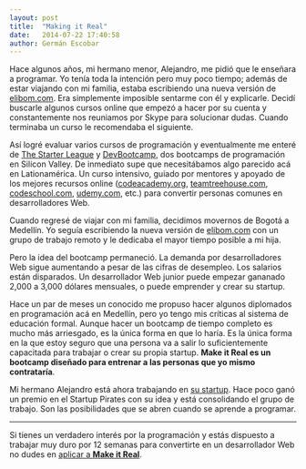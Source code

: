 ```yaml
---
layout: post
title:  "Making it Real"
date:   2014-07-22 17:40:58
author: Germán Escobar
---
```



Hace algunos años, mi hermano menor, Alejandro, me pidió que le enseñara a programar. Yo tenía toda la intención pero muy poco tiempo; además de estar viajando con mi familia, estaba escribiendo una nueva versión de [elibom.com](http://elibom.com/). Era simplemente imposible sentarme con él y explicarle. Decidí buscarle algunos cursos online que empezó a hacer por su cuenta y constantemente nos reuniamos por Skype para solucionar dudas. Cuando terminaba un curso le recomendaba el siguiente.

Así logré evaluar varios cursos de programación y eventualmente me enteré de [The Starter League](http://www.starterleague.com/) y [DevBootcamp](http://devbootcamp.com/), dos bootcamps de programación en Silicon Valley. De inmediato supe que necesitábamos algo parecido acá en Lationamérica. Un curso intensivo, guiado por mentores y apoyado de los mejores recursos online ([codeacademy.org](http://codeacademy.org), [teamtreehouse.com](http://teamtreehouse.com), [codeschool.com](http://codeschool.com), [udemy.com](http://udemy.com), etc.) para convertir personas comunes en desarrolladores Web.

Cuando regresé de viajar con mi familia, decidimos movernos de Bogotá a Medellín. Yo seguía escribiendo la nueva versión de [elibom.com](http://elibom.com/) con un grupo de trabajo remoto y le dedicaba el mayor tiempo posible a mi hija.

Pero la idea del bootcamp permaneció. La demanda por desarrolladores Web sigue aumentando a pesar de las cifras de desempleo. Los salarios están disparados. Un desarrollador Web junior puede empezar gananado 2,000 a 3,000 dólares mensuales, o puede emprender y crear su startup.

Hace un par de meses un conocido me propuso hacer algunos diplomados en programación acá en Medellín, pero yo tengo mis críticas al sistema de educación formal. Aunque hacer un bootcamp de tiempo completo es mucho más arriesgado, es la única forma en que lo haría. Es la única forma en la que estoy seguro que una persona va a salir lo suficientemente capacitada para trabajar o crear su propia startup. **Make it Real es un bootcamp diseñado para entrenar a las personas que yo mismo contrataría**.

Mi hermano Alejandro está ahora trabajando en [su startup](https://www.infinanza.com/). Hace poco ganó un premio en el Startup Pirates con su idea y está consolidando el grupo de trabajo. Son las posibilidades que se abren cuando se aprende a programar.

***

Si tienes un verdadero interés por la programación y estás dispuesto a trabajar muy duro por 12 semanas para convertirte en un desarrollador Web no dudes en [aplicar a **Make it Real**](/apply).